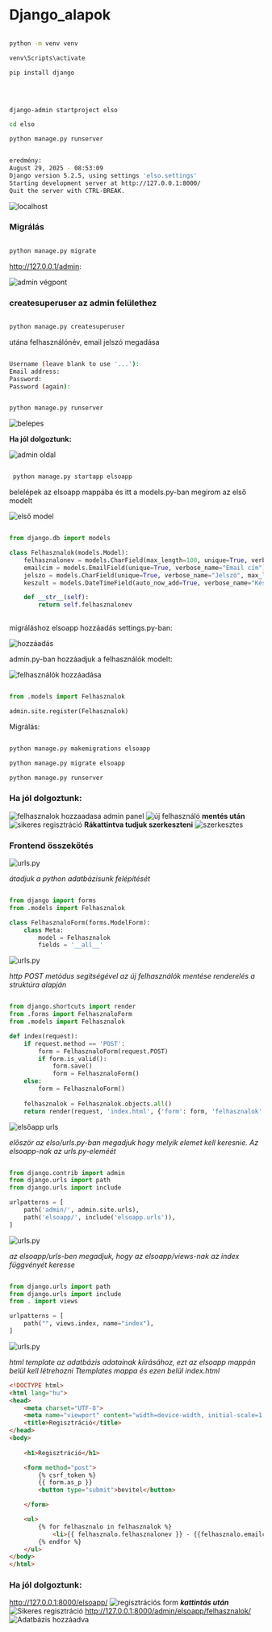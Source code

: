 # Django_alapok

```bash

python -m venv venv

venv\Scripts\activate

pip install django 

```

<br>


```bash

django-admin startproject elso

cd elso 

python manage.py runserver

```


```bash 

eredmény: 
August 29, 2025 - 08:53:09
Django version 5.2.5, using settings 'elso.settings'
Starting development server at http://127.0.0.1:8000/
Quit the server with CTRL-BREAK.

```

<img src="localhost.PNG" alt="localhost">

<h3> Migrálás </h3>

```bash

python manage.py migrate

```

http://127.0.0.1/admin: 

<img src="admin_vegpont.PNG" alt="admin végpont">

<h3>createsuperuser az admin felülethez</h3>

```bash

python manage.py createsuperuser

```

utána felhasználónév, email jelszó megadása

```bash

Username (leave blank to use '...'): 
Email address: 
Password: 
Password (again):

```


```bash

python manage.py runserver

```

<img src="belepes.PNG" alt="belepes">

<b>Ha jól dolgoztunk:</b>

<img src="admin_page.PNG" alt="admin oldal">


```bash

 python manage.py startapp elsoapp

```

belelépek az elsoapp mappába és itt a models.py-ban megírom az első modelt

<img src="elso_model.PNG" alt="első model">

```python

from django.db import models

class Felhasznalok(models.Model):
    felhasznalonev = models.CharField(max_length=100, unique=True, verbose_name="Felhasználónév")
    emailcim = models.EmailField(unique=True, verbose_name="Email cím")
    jelszo = models.CharField(unique=True, verbose_name="Jelszó", max_length=100)
    keszult = models.DateTimeField(auto_now_add=True, verbose_name="Készült")

    def __str__(self):
        return self.felhasznalonev
    

```
migráláshoz elsoapp hozzáadás settings.py-ban:

<img src="hozzaad.PNG" alt="hozzáadás">

admin.py-ban hozzáadjuk a felhasználók modelt:


<img src="adminh.PNG" alt="felhasználók hozzáadása">


```python

from .models import Felhasznalok

admin.site.register(Felhasznalok)

```

Migrálás: 

```bash

python manage.py makemigrations elsoapp

python manage.py migrate elsoapp

python manage.py runserver


```

<h3>Ha jól dolgoztunk:</h3>

<img src="fhozzaad.PNG" alt="felhasznalok hozzaadasa admin panel">
<img src="ujfelhasznalo.PNG" alt="új felhasználó">
<b>mentés után</b>
<img src="sikeres.PNG" alt="sikeres regisztráció">
<b>Rákattintva tudjuk szerkeszteni</b>
<img src="edit.PNG" alt="szerkesztes">


<h3>Frontend összekötés</h3>

<img src="forms.PNG" alt="urls.py">
<p><i>átadjuk a python adatbázisunk felépítését</i></p>

```python

from django import forms
from .models import Felhasznalok

class FelhasznaloForm(forms.ModelForm):
    class Meta:
        model = Felhasznalok
        fields = '__all__'

```

<img src="views.PNG" alt="urls.py">
<p><i>http POST metódus segítségével az új felhasználók mentése renderelés a struktúra alapján</i></p>

```python

from django.shortcuts import render
from .forms import FelhasznaloForm
from .models import Felhasznalok

def index(request):
    if request.method == 'POST':
        form = FelhasznaloForm(request.POST)
        if form.is_valid():
            form.save()
            form = FelhasznaloForm()  
    else:
        form = FelhasznaloForm()
    
    felhasznalok = Felhasznalok.objects.all()
    return render(request, 'index.html', {'form': form, 'felhasznalok': felhasznalok})

```

<img src="elsoappurls.PNG" alt="elsőapp urls">
<p><i>először az elso/urls.py-ban megadjuk hogy melyik elemet kell keresnie. Az elsoapp-nak az urls.py-eleméét  </i></p>

```python

from django.contrib import admin
from django.urls import path
from django.urls import include

urlpatterns = [
    path('admin/', admin.site.urls),
    path('elsoapp/', include('elsoapp.urls')),
]

```

<img src="urls.PNG" alt="urls.py">
<p><i>az elsoapp/urls-ben megadjuk, hogy az elsoapp/views-nak az index függvényét keresse</i></p>

```python

from django.urls import path
from django.urls import include
from . import views

urlpatterns = [
    path("", views.index, name="index"),
]


```

<img src="templatesindex.PNG" alt="urls.py">
<p><i>html template az adatbázis adatainak kiirásához, ezt az elsoapp mappán belül kell létrehozni Ttemplates mappa és ezen belül index.html</i></p>

```html
<!DOCTYPE html>
<html lang="hu">
<head>
    <meta charset="UTF-8">
    <meta name="viewport" content="width=device-width, initial-scale=1.0">
    <title>Regisztráció</title>
</head>
<body>
    
    <h1>Regisztráció</h1>

    <form method="post">
        {% csrf_token %}
        {{ form.as_p }}
        <button type="submit">bevitel</button>

    </form>

    <ul>
        {% for felhasznalo in felhasznalok %}
            <li>{{ felhasznalo.felhasznalonev }} - {{felhasznalo.emailcim}}</li>
        {% endfor %}
    </ul>
</body>
</html>
```

<h3>Ha jól dolgoztunk:</h3>

http://127.0.0.1:8000/elsoapp/
<img src="output1.PNG" alt="regisztrációs form">
<b><i>kattintás után</i></b>
<img src="output2.PNG" alt="Sikeres regisztráció">
http://127.0.0.1:8000/admin/elsoapp/felhasznalok/
<img src="output3.PNG" alt="Adatbázis hozzáadva">
